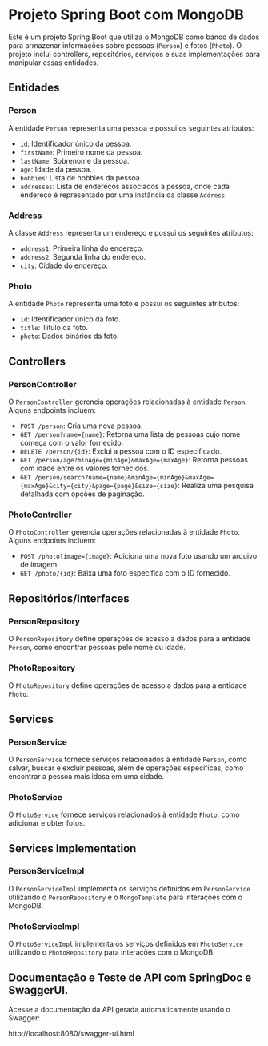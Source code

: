 # Projeto Spring Boot com MongoDB

Este é um projeto Spring Boot que utiliza o MongoDB como banco de dados para armazenar informações sobre pessoas (`Person`) e fotos (`Photo`). O projeto inclui controllers, repositórios, serviços e suas implementações para manipular essas entidades.

## Entidades

### Person

A entidade `Person` representa uma pessoa e possui os seguintes atributos:

- `id`: Identificador único da pessoa.
- `firstName`: Primeiro nome da pessoa.
- `lastName`: Sobrenome da pessoa.
- `age`: Idade da pessoa.
- `hobbies`: Lista de hobbies da pessoa.
- `addresses`: Lista de endereços associados à pessoa, onde cada endereço é representado por uma instância da classe `Address`.

### Address

A classe `Address` representa um endereço e possui os seguintes atributos:

- `address1`: Primeira linha do endereço.
- `address2`: Segunda linha do endereço.
- `city`: Cidade do endereço.

### Photo

A entidade `Photo` representa uma foto e possui os seguintes atributos:

- `id`: Identificador único da foto.
- `title`: Título da foto.
- `photo`: Dados binários da foto.

## Controllers

### PersonController

O `PersonController` gerencia operações relacionadas à entidade `Person`. Alguns endpoints incluem:

- `POST /person`: Cria uma nova pessoa.
- `GET /person?name={name}`: Retorna uma lista de pessoas cujo nome começa com o valor fornecido.
- `DELETE /person/{id}`: Exclui a pessoa com o ID especificado.
- `GET /person/age?minAge={minAge}&maxAge={maxAge}`: Retorna pessoas com idade entre os valores fornecidos.
- `GET /person/search?name={name}&minAge={minAge}&maxAge={maxAge}&city={city}&page={page}&size={size}`: Realiza uma pesquisa detalhada com opções de paginação.

### PhotoController

O `PhotoController` gerencia operações relacionadas à entidade `Photo`. Alguns endpoints incluem:

- `POST /photo?image={image}`: Adiciona uma nova foto usando um arquivo de imagem.
- `GET /photo/{id}`: Baixa uma foto específica com o ID fornecido.

## Repositórios/Interfaces

### PersonRepository

O `PersonRepository` define operações de acesso a dados para a entidade `Person`, como encontrar pessoas pelo nome ou idade.

### PhotoRepository

O `PhotoRepository` define operações de acesso a dados para a entidade `Photo`.

## Services

### PersonService

O `PersonService` fornece serviços relacionados à entidade `Person`, como salvar, buscar e excluir pessoas, além de operações específicas, como encontrar a pessoa mais idosa em uma cidade.

### PhotoService

O `PhotoService` fornece serviços relacionados à entidade `Photo`, como adicionar e obter fotos.

## Services Implementation

### PersonServiceImpl

O `PersonServiceImpl` implementa os serviços definidos em `PersonService` utilizando o `PersonRepository` e o `MongoTemplate` para interações com o MongoDB.

### PhotoServiceImpl

O `PhotoServiceImpl` implementa os serviços definidos em `PhotoService` utilizando o `PhotoRepository` para interações com o MongoDB.

## Documentação e Teste de API com SpringDoc e SwaggerUI.
Acesse a documentação da API gerada automaticamente usando o Swagger:

http://localhost:8080/swagger-ui.html

